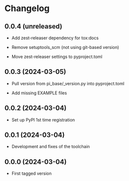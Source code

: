 # Changelog

## 0.0.4 (unreleased)


* Add zest-releaser dependency for tox:docs

* Remove setuptools_scm (not using git-based version)

* Move zest-releaser settings to pyproject.toml


## 0.0.3 (2024-03-05)

* Pull version from pi_base/_version.py into pyproject.toml

* Add missing EXAMPLE files

## 0.0.2 (2024-03-04)

* Set up PyPI 1st time registration

## 0.0.1 (2024-03-04)

* Development and fixes of the toolchain

## 0.0.0 (2024-03-04)

* First tagged version
